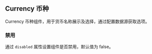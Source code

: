<div class="demo-header">
<p class="overviewicon">
  <span class="wapi-business-currency"/>
</p>

## Currency 币种

<nova-uxlink widget-name="Currency"></nova-uxlink>

Currency 币种组件，用于货币名称展示及选择，通过配置数据源获取选项。
</div>

### 禁用

通过 `disabled` 属性设置组件是否禁用，默认值为 false。

<nova-demo-view link="currency/disable-currency"></nova-demo-view>
